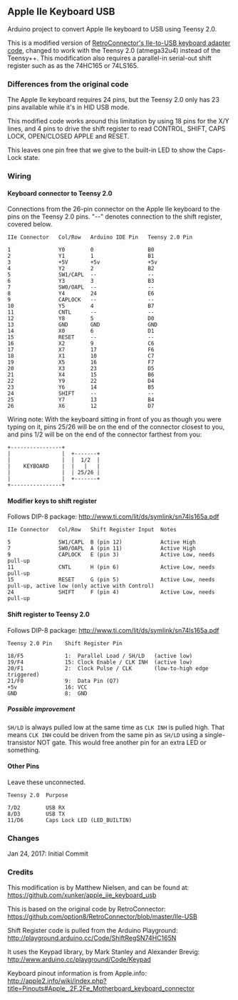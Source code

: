 ## Apple IIe Keyboard USB

Arduino project to convert Apple IIe keyboard to USB using Teensy 2.0.

This is a modified version of [RetroConnector's IIe-to-USB keyboard adapter code](https://github.com/option8/RetroConnector/blob/master/IIe-USB),
changed to work with the Teensy 2.0 (atmega32u4) instead of the Teensy++. This
modification also requires a parallel-in serial-out shift register such as as
the 74HC165 or 74LS165.

### Differences from the original code

The Apple IIe keyboard requires 24 pins, but the Teensy 2.0 only has 23 pins
available while it's in HID USB mode.

This modified code works around this limitation by using 18 pins for the X/Y
lines, and 4 pins to drive the shift register to read CONTROL, SHIFT, CAPS LOCK,
OPEN/CLOSED APPLE and RESET.

This leaves one pin free that we give to the built-in LED to show the Caps-Lock
state.

### Wiring

#### Keyboard connector to Teensy 2.0

Connections from the 26-pin connector on the Apple IIe keyboard to the pins on
the Teensy 2.0 pins. "--" denotes connection to the shift register, covered
below.

```
IIe Connector   Col/Row   Arduino IDE Pin   Teensy 2.0 Pin

1               Y0        0                 B0
2               Y1        1                 B1
3               +5V       +5v               +5v
4               Y2        2                 B2
5               SW1/CAPL  --                --
6               Y3        3                 B3
7               SW0/OAPL  --                --
8               Y4        24                E6
9               CAPLOCK   --                --
10              Y5        4                 B7
11              CNTL      --                --
12              Y8        5                 D0
13              GND       GND               GND
14              X0        6                 D1
15              RESET     --                --
16              X2        9                 C6
17              X7        17                F6
18              X1        10                C7
19              X5        16                F7
20              X3        23                D5
21              X4        15                B6
22              Y9        22                D4
23              Y6        14                B5
24              SHIFT     --                --
25              Y7        13                B4
26              X6        12                D7
```

Wiring note: With the keyboard sitting in front of you as though you were typing
on it, pins 25/26 will be on the end of the connector closest to you, and pins
1/2 will be on the end of the connector farthest from you:

```
+----------------+
|                |  +-------+
|                |  |  1/2  |
|    KEYBOARD    |  |   |   |
|                |  | 25/26 |
|                |  +-------+
+----------------+  
```

#### Modifier keys to shift register

Follows DIP-8 package: http://www.ti.com/lit/ds/symlink/sn74ls165a.pdf

```
IIe Connector   Col/Row   Shift Register Input  Notes

5               SW1/CAPL  B (pin 12)            Active High
7               SW0/OAPL  A (pin 11)            Active High
9               CAPLOCK   E (pin 3)             Active Low, needs pull-up
11              CNTL      H (pin 6)             Active Low, needs pull-up
15              RESET     G (pin 5)             Active Low, needs pull-up, active low (only active with Control)
24              SHIFT     F (pin 4)             Active Low, needs pull-up
```

#### Shift register to Teensy 2.0

Follows DIP-8 package: http://www.ti.com/lit/ds/symlink/sn74ls165a.pdf

```
Teensy 2.0 Pin    Shift Register Pin

18/F5             1:  Parallel Load / SH/LD   (active low)
19/F4             15: Clock Enable / CLK INH  (active low)
20/F1             2:  Clock Pulse / CLK       (low-to-high edge triggered)
21/F0             9:  Data Pin (Q7)
+5v               16: VCC
GND               8:  GND
```

##### Possible improvement

`SH/LD` is always pulled low at the same time as `CLK INH` is pulled high. That
means `CLK INH` could be driven from the same pin as `SH/LD` using a
single-transistor NOT gate. This would free another pin for an extra LED or
something.

#### Other Pins

Leave these unconnected.

```
Teensy 2.0  Purpose

7/D2        USB RX
8/D3        USB TX
11/D6       Caps Lock LED (LED_BUILTIN)
```

### Changes

Jan 24, 2017: Initial Commit

### Credits

This modification is by Matthew Nielsen, and can be found at:
https://github.com/xunker/apple_iie_keyboard_usb

This is based on the original code by RetroConnector:
https://github.com/option8/RetroConnector/blob/master/IIe-USB

Shift Register code is pulled from the Arduino Playground:
http://playground.arduino.cc/Code/ShiftRegSN74HC165N

It uses the Keypad library, by Mark Stanley and Alexander Brevig:
http://www.arduino.cc/playground/Code/Keypad

Keyboard pinout information is from Apple.info:
http://apple2.info/wiki/index.php?title=Pinouts#Apple_.2F.2Fe_Motherboard_keyboard_connector
